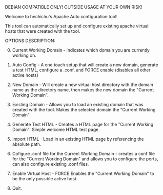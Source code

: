 DEBIAN COMPATIBLE ONLY! OUTSIDE USAGE AT YOUR OWN RISK!

Welcome to hechichu's Apache Auto configuration tool!

This tool can automatically set up and configure existing apache virtual hosts that were created with the tool.

OPTIONS DESCRIPTION:

0) Current Working Domain - Indicates which domain you are currently working on.

1) Auto Config - A one touch setup that will create a new domain, generate a test HTML, configure a .conf, and FORCE enable (disables all other active hosts)

2) New Domain - Will create a new virtual host directory with the domain name as the directory name, then makes the new domain the "Current Working Domain".

3) Existing Domain - Allows you to load an existing domain that was created with the tool. Makes the selected domain the "Current Working Domain".

4) Generate Test HTML - Creates a HTML page for the "Current Working Domain". Simple welcome HTML test page.

5) Import HTML - Load in an existing HTML page by referencing the absolute path.

6) Cofigure .conf file for the Current Working Domain - creates a conf file for the "Current Working Domain" and allows you to configure the ports, can also configure existing .conf files.

7) Enable Virtual Host - FORCE Enables the "Current Working Domain" to be the only possible active host.

8) Quit.
